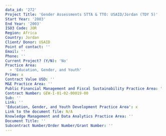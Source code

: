 ```yaml
---
data_id: '272'
Project Title: 'Gender Assessments STTA & TTO: USAID/Jordan (TDY 5)'
Start Year: '2003'
End Year: '2003'
ISO3 Code: JOR
Region: Africa
Country: Jordan
Client/ Donor: USAID
Point of contact: ''
Email: ''
Phone: ''
Current Project? (Y/N): 'No'
Practice Area:
  - 'Education, Gender, and Youth'
Prime: x
Contract Value USD: ''
M&E Practice Area: ''
Public Financial Management and Fiscal Sustainability Practice Area: ''
Contract Number: GEW-I-01-02-00019-00
Sub: ''
Link: ''
'Education, Gender, and Youth Development Practice Area': x
Link to the document file: N/A
Knowledge Management and Data Analytics Practice Area: ''
Document Title: ''
Subcontract Number/Order Number/Grant Number: ''
---
```


